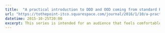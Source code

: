 ```yaml
---
title:  "A practical introduction to DDD and OOD coming from standard Rails, part 1 : Value Objects"
url: "https://tothepoint-itco.squarespace.com/journal/2016/1/10/a-practical-introduction-to-ddd-and-ood-coming-from-standard-rails-part-2"
datetime: 2015-10-25T20:00
excerpt: This series is intended for an audience that feels comfortable with the basics of Ruby and Rails and wants to learn how to add practical DDD and OOD principles to their toolkit to improve the quality of their code.
---
```

